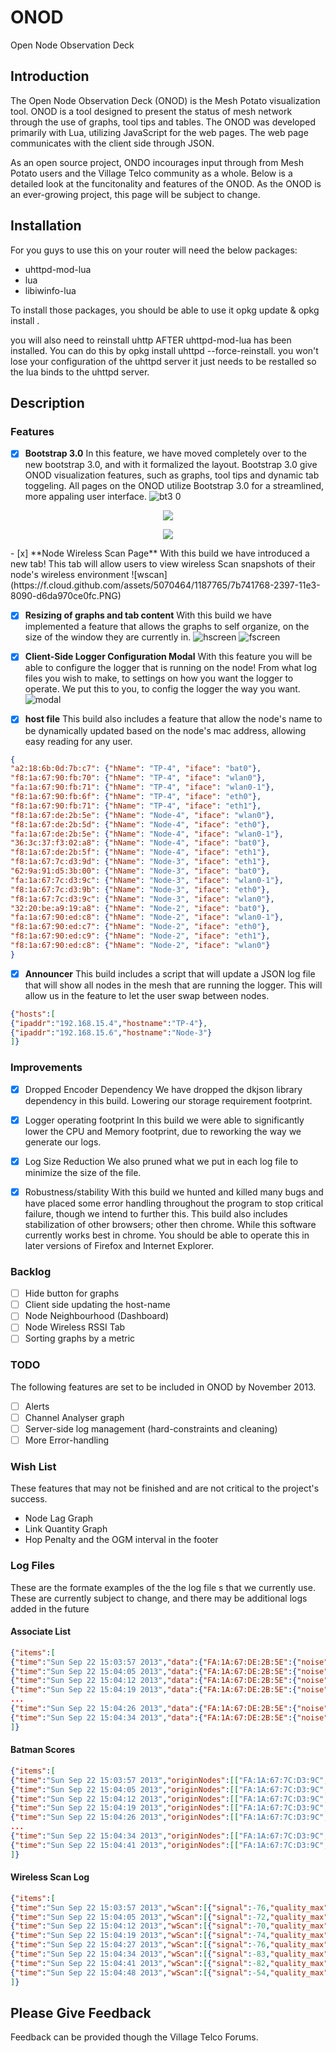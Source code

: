 ONOD
====

Open Node Observation Deck

## Introduction

The Open Node Observation Deck (ONOD) is the Mesh Potato visualization tool. ONOD is a tool designed to present the status of mesh network through the use of graphs, tool tips and tables. The ONOD was developed primarily with Lua, utilizing JavaScript for the web pages. The web page communicates with the client side through JSON.

As an open source project, ONDO incourages input through from Mesh Potato users and the Village Telco community as a whole. Below is a detailed look at the funcitonality and features of the ONOD. As the ONOD is an ever-growing project, this page will be subject to change.

## Installation 
For you guys to use this on your router will need the below packages: 

* uhttpd-mod-lua
* lua
* libiwinfo-lua

To install those packages, you should be able to use it opkg update & opkg install <required-package>.

you will also need to reinstall uhttp AFTER uhttpd-mod-lua has been installed. 
You can do this by opkg install uhttpd --force-reinstall. you won't lose your configuration of the uhttpd server
it just needs to be restalled so the lua binds to the uhttpd server. 

## Description

### Features
 
- [x] **Bootstrap 3.0**
In this feature, we have moved completely over to the new bootstrap 3.0, and with it formalized the layout. Bootstrap 3.0 give ONOD visualization features, such as graphs, tool tips and dynamic tab toggeling. All pages on the ONOD utilize Bootstrap 3.0 for a streamlined, more appaling user interface.
![bt3 0](https://f.cloud.github.com/assets/5070464/1187716/89906304-2394-11e3-8d4b-41dca1158303.PNG)
<p align="center">
 <img src="https://f.cloud.github.com/assets/5070464/1187771/1c402308-2398-11e3-9c60-0fb8233c8392.PNG"/>
</p>
<p align="center">
 <img src="https://f.cloud.github.com/assets/5070464/1276264/a35dab2c-2e50-11e3-8364-ff8a87caca72.PNG"/>
</p>
- [x] **Node Wireless Scan Page**
With this build we have introduced a new tab! This tab will allow users to view wireless Scan snapshots of their node's wireless environment
![wscan](https://f.cloud.github.com/assets/5070464/1187765/7b741768-2397-11e3-8090-d6da970ce0fc.PNG)

- [x] **Resizing of graphs and tab content**
With this build we have implemented a feature that allows the graphs to self organize, on the size of the window they are currently in.
![hscreen](https://f.cloud.github.com/assets/5070464/1187770/f7d88c80-2397-11e3-8a19-78a43711d5ab.PNG)
![fscreen](https://f.cloud.github.com/assets/5070464/1187758/4b87624e-2397-11e3-9236-93120b6dafe0.PNG)

- [x] **Client-Side Logger Configuration Modal**
With this feature you will be able to configure the logger that is running on the node! From what log files you wish to make, to settings on how you want the logger to operate. We put this to you, to config the logger the way you want.
![modal](https://f.cloud.github.com/assets/5070464/1187741/0b8b7866-2396-11e3-9afc-1fa3ea72ffee.PNG)

- [x] **host file**
This build also includes a feature that allow the node's name to be dynamically updated based on the node's mac address, allowing easy reading for any user. 
```JSON
{
"a2:18:6b:0d:7b:c7": {"hName": "TP-4", "iface": "bat0"},
"f8:1a:67:90:fb:70": {"hName": "TP-4", "iface": "wlan0"},
"fa:1a:67:90:fb:71": {"hName": "TP-4", "iface": "wlan0-1"},
"f8:1a:67:90:fb:6f": {"hName": "TP-4", "iface": "eth0"},
"f8:1a:67:90:fb:71": {"hName": "TP-4", "iface": "eth1"},
"f8:1a:67:de:2b:5e": {"hName": "Node-4", "iface": "wlan0"},
"f8:1a:67:de:2b:5d": {"hName": "Node-4", "iface": "eth0"},
"fa:1a:67:de:2b:5e": {"hName": "Node-4", "iface": "wlan0-1"},
"36:3c:37:f3:02:a8": {"hName": "Node-4", "iface": "bat0"},
"f8:1a:67:de:2b:5f": {"hName": "Node-4", "iface": "eth1"},
"f8:1a:67:7c:d3:9d": {"hName": "Node-3", "iface": "eth1"},
"62:9a:91:d5:3b:00": {"hName": "Node-3", "iface": "bat0"},
"fa:1a:67:7c:d3:9c": {"hName": "Node-3", "iface": "wlan0-1"},
"f8:1a:67:7c:d3:9b": {"hName": "Node-3", "iface": "eth0"},
"f8:1a:67:7c:d3:9c": {"hName": "Node-3", "iface": "wlan0"},
"32:20:be:a9:19:a8": {"hName": "Node-2", "iface": "bat0"},
"fa:1a:67:90:ed:c8": {"hName": "Node-2", "iface": "wlan0-1"},
"f8:1a:67:90:ed:c7": {"hName": "Node-2", "iface": "eth0"},
"f8:1a:67:90:ed:c9": {"hName": "Node-2", "iface": "eth1"},
"f8:1a:67:90:ed:c8": {"hName": "Node-2", "iface": "wlan0"}
}
```
- [x] **Announcer**
This build includes a script that will update a JSON log file that will show all nodes in the mesh that are running the logger. This will allow us in the feature to let the user swap between nodes. 
```JSON
{"hosts":[
{"ipaddr":"192.168.15.4","hostname":"TP-4"},
{"ipaddr":"192.168.15.6","hostname":"Node-3"}
]}
```
### Improvements 

- [x] Dropped Encoder Dependency
We have dropped the dkjson library dependency in this build. Lowering our storage requirement footprint.

- [x] Logger operating footprint 
In this build we were able to significantly lower the CPU and Memory footprint, due to reworking the way we generate our logs.

- [x] Log Size Reduction
We also pruned what we put in each log file to minimize the size of the file. 

- [x] Robustness/stability
With this build we hunted and killed many bugs and have placed some error handling throughout the program to stop critical failure, though we intend to further this. This build also includes stabilization of other browsers; other then chrome. While this software currently works best in chrome. You should be able to operate this in later versions of Firefox and Internet Explorer.

### Backlog

- [ ] Hide button for graphs 
- [ ] Client side updating the host-name
- [ ] Node Neighbourhood (Dashboard)
- [ ] Node Wireless RSSI Tab 
- [ ] Sorting graphs by a metric 

### TODO 
The following features are set to be included in ONOD by November 2013.

- [ ] Alerts 
- [ ] Channel Analyser graph 
- [ ] Server-side log management (hard-constraints and cleaning)
- [ ] More Error-handling

### Wish List
These features that may not be finished and are not critical to the project's success.

* Node Lag Graph
* Link Quantity Graph
* Hop Penalty and the OGM interval in the footer 

### Log Files
These are the formate examples of the the log file s that we currently use. These are currently subject to change, and there may be additional logs added in the future

#### Associate List
```JSON
{"items":[
{"time":"Sun Sep 22 15:03:57 2013","data":{"FA:1A:67:DE:2B:5E":{"noise":-95,"signal":-7},"FA:1A:67:7C:D3:9C":{"noise":-95,"signal":-13},"FA:1A:67:90:FB:71":{"noise":-95,"signal":-82}}},
{"time":"Sun Sep 22 15:04:05 2013","data":{"FA:1A:67:DE:2B:5E":{"noise":-95,"signal":-11},"FA:1A:67:7C:D3:9C":{"noise":-95,"signal":-16},"FA:1A:67:90:FB:71":{"noise":-95,"signal":-82}}},
{"time":"Sun Sep 22 15:04:12 2013","data":{"FA:1A:67:DE:2B:5E":{"noise":-95,"signal":-13},"FA:1A:67:7C:D3:9C":{"noise":-95,"signal":-16},"FA:1A:67:90:FB:71":{"noise":-95,"signal":-83}}},
{"time":"Sun Sep 22 15:04:19 2013","data":{"FA:1A:67:DE:2B:5E":{"noise":-95,"signal":-8},"FA:1A:67:7C:D3:9C":{"noise":-95,"signal":-15},"FA:1A:67:90:FB:71":{"noise":-95,"signal":-85}}},
...
{"time":"Sun Sep 22 15:04:26 2013","data":{"FA:1A:67:DE:2B:5E":{"noise":-95,"signal":-8},"FA:1A:67:7C:D3:9C":{"noise":-95,"signal":-13},"FA:1A:67:90:FB:71":{"noise":-95,"signal":-83}}},
{"time":"Sun Sep 22 15:04:34 2013","data":{"FA:1A:67:DE:2B:5E":{"noise":-95,"signal":-11},"FA:1A:67:7C:D3:9C":{"noise":-95,"signal":-15},"FA:1A:67:90:FB:71":{"noise":-95,"signal":-83}}}
]}
```

#### Batman Scores
```JSON
{"items":[
{"time":"Sun Sep 22 15:03:57 2013","originNodes":[["FA:1A:67:7C:D3:9C",0.860,255],["FA:1A:67:DE:2B:5E",0.730,254],["FA:1A:67:90:FB:71",0.450,212]]},
{"time":"Sun Sep 22 15:04:05 2013","originNodes":[["FA:1A:67:7C:D3:9C",0.200,255],["FA:1A:67:DE:2B:5E",0.050,254],["FA:1A:67:90:FB:71",0.810,215]]},
{"time":"Sun Sep 22 15:04:12 2013","originNodes":[["FA:1A:67:7C:D3:9C",0.380,255],["FA:1A:67:DE:2B:5E",0.140,255],["FA:1A:67:90:FB:71",0.120,242]]},
{"time":"Sun Sep 22 15:04:19 2013","originNodes":[["FA:1A:67:7C:D3:9C",0.610,255],["FA:1A:67:DE:2B:5E",0.400,255],["FA:1A:67:90:FB:71",0.480,250]]},
{"time":"Sun Sep 22 15:04:26 2013","originNodes":[["FA:1A:67:7C:D3:9C",0.820,255],["FA:1A:67:DE:2B:5E",0.580,255],["FA:1A:67:90:FB:71",0.820,248]]},
...
{"time":"Sun Sep 22 15:04:34 2013","originNodes":[["FA:1A:67:7C:D3:9C",0.100,255],["FA:1A:67:DE:2B:5E",0.840,255],["FA:1A:67:90:FB:71",0.220,251]]},
{"time":"Sun Sep 22 15:04:41 2013","originNodes":[["FA:1A:67:7C:D3:9C",0.390,255],["FA:1A:67:DE:2B:5E",0.240,255],["FA:1A:67:90:FB:71",1.510,251]]}
]}
```

#### Wireless Scan Log 
```JSON
{"items":[
{"time":"Sun Sep 22 15:03:57 2013","wScan":[{"signal":-76,"quality_max":70,"ssid":"vt-mesh","encryption":"None","channel":1,"bssid":"02:CA:FF:EE:BA:BE","mode":"Ad-Hoc","quality":34},{"signal":-77,"quality_max":70,"ssid":"VT-SECN-AP","encryption":"WPA PSK (TKIP)","channel":1,"bssid":"F8:1A:67:DE:2B:5E","mode":"Master","quality":33},{"signal":-85,"quality_max":70,"ssid":"VT-SECN-AP","encryption":"WPA PSK (TKIP)","channel":1,"bssid":"F8:1A:67:7C:D3:9C","mode":"Master","quality":25},{"signal":-84,"quality_max":70,"ssid":"VT-SECN-AP","encryption":"WPA PSK (TKIP)","channel":1,"bssid":"F8:1A:67:90:FB:70","mode":"Master","quality":26},{"signal":-56,"quality_max":70,"ssid":"HomeNet","encryption":"WPA2 PSK (CCMP)","channel":6,"bssid":"D4:A0:2A:31:12:AA","mode":"Master","quality":54},{"signal":-89,"quality_max":70,"ssid":"ComedyCentral","encryption":"WPA2 PSK (CCMP)","channel":1,"bssid":"44:D8:84:69:B6:8D","mode":"Master","quality":21}]},
{"time":"Sun Sep 22 15:04:05 2013","wScan":[{"signal":-72,"quality_max":70,"ssid":"vt-mesh","encryption":"None","channel":1,"bssid":"02:CA:FF:EE:BA:BE","mode":"Ad-Hoc","quality":38},{"signal":-83,"quality_max":70,"ssid":"VT-SECN-AP","encryption":"WPA PSK (TKIP)","channel":1,"bssid":"F8:1A:67:DE:2B:5E","mode":"Master","quality":27},{"signal":-81,"quality_max":70,"ssid":"VT-SECN-AP","encryption":"WPA PSK (TKIP)","channel":1,"bssid":"F8:1A:67:7C:D3:9C","mode":"Master","quality":29},{"signal":-82,"quality_max":70,"ssid":"VT-SECN-AP","encryption":"WPA PSK (TKIP)","channel":1,"bssid":"F8:1A:67:90:FB:70","mode":"Master","quality":28},{"signal":-55,"quality_max":70,"ssid":"HomeNet","encryption":"WPA2 PSK (CCMP)","channel":6,"bssid":"D4:A0:2A:31:12:AA","mode":"Master","quality":55},{"signal":-88,"quality_max":70,"ssid":"ComedyCentral","encryption":"WPA2 PSK (CCMP)","channel":1,"bssid":"44:D8:84:69:B6:8D","mode":"Master","quality":22}]},
{"time":"Sun Sep 22 15:04:12 2013","wScan":[{"signal":-70,"quality_max":70,"ssid":"vt-mesh","encryption":"None","channel":1,"bssid":"02:CA:FF:EE:BA:BE","mode":"Ad-Hoc","quality":40},{"signal":-62,"quality_max":70,"ssid":"VT-SECN-AP","encryption":"WPA PSK (TKIP)","channel":1,"bssid":"F8:1A:67:DE:2B:5E","mode":"Master","quality":48},{"signal":-84,"quality_max":70,"ssid":"VT-SECN-AP","encryption":"WPA PSK (TKIP)","channel":1,"bssid":"F8:1A:67:7C:D3:9C","mode":"Master","quality":26},{"signal":-85,"quality_max":70,"ssid":"VT-SECN-AP","encryption":"WPA PSK (TKIP)","channel":1,"bssid":"F8:1A:67:90:FB:70","mode":"Master","quality":25},{"signal":-55,"quality_max":70,"ssid":"HomeNet","encryption":"WPA2 PSK (CCMP)","channel":6,"bssid":"D4:A0:2A:31:12:AA","mode":"Master","quality":55},{"signal":-88,"quality_max":70,"ssid":"ComedyCentral","encryption":"WPA2 PSK (CCMP)","channel":1,"bssid":"44:D8:84:69:B6:8D","mode":"Master","quality":22}]},
{"time":"Sun Sep 22 15:04:19 2013","wScan":[{"signal":-74,"quality_max":70,"ssid":"vt-mesh","encryption":"None","channel":1,"bssid":"02:CA:FF:EE:BA:BE","mode":"Ad-Hoc","quality":36},{"signal":-76,"quality_max":70,"ssid":"VT-SECN-AP","encryption":"WPA PSK (TKIP)","channel":1,"bssid":"F8:1A:67:DE:2B:5E","mode":"Master","quality":34},{"signal":-70,"quality_max":70,"ssid":"VT-SECN-AP","encryption":"WPA PSK (TKIP)","channel":1,"bssid":"F8:1A:67:7C:D3:9C","mode":"Master","quality":40},{"signal":-83,"quality_max":70,"ssid":"VT-SECN-AP","encryption":"WPA PSK (TKIP)","channel":1,"bssid":"F8:1A:67:90:FB:70","mode":"Master","quality":27},{"signal":-58,"quality_max":70,"ssid":"HomeNet","encryption":"WPA2 PSK (CCMP)","channel":6,"bssid":"D4:A0:2A:31:12:AA","mode":"Master","quality":52},{"signal":-88,"quality_max":70,"ssid":"ComedyCentral","encryption":"WPA2 PSK (CCMP)","channel":1,"bssid":"44:D8:84:69:B6:8D","mode":"Master","quality":22}]},
{"time":"Sun Sep 22 15:04:27 2013","wScan":[{"signal":-76,"quality_max":70,"ssid":"vt-mesh","encryption":"None","channel":1,"bssid":"02:CA:FF:EE:BA:BE","mode":"Ad-Hoc","quality":34},{"signal":-75,"quality_max":70,"ssid":"VT-SECN-AP","encryption":"WPA PSK (TKIP)","channel":1,"bssid":"F8:1A:67:DE:2B:5E","mode":"Master","quality":35},{"signal":-85,"quality_max":70,"ssid":"VT-SECN-AP","encryption":"WPA PSK (TKIP)","channel":1,"bssid":"F8:1A:67:7C:D3:9C","mode":"Master","quality":25},{"signal":-82,"quality_max":70,"ssid":"VT-SECN-AP","encryption":"WPA PSK (TKIP)","channel":1,"bssid":"F8:1A:67:90:FB:70","mode":"Master","quality":28},{"signal":-58,"quality_max":70,"ssid":"HomeNet","encryption":"WPA2 PSK (CCMP)","channel":6,"bssid":"D4:A0:2A:31:12:AA","mode":"Master","quality":52},{"signal":-89,"quality_max":70,"ssid":"ComedyCentral","encryption":"WPA2 PSK (CCMP)","channel":1,"bssid":"44:D8:84:69:B6:8D","mode":"Master","quality":21}]},
{"time":"Sun Sep 22 15:04:34 2013","wScan":[{"signal":-83,"quality_max":70,"ssid":"vt-mesh","encryption":"None","channel":1,"bssid":"02:CA:FF:EE:BA:BE","mode":"Ad-Hoc","quality":27},{"signal":-74,"quality_max":70,"ssid":"VT-SECN-AP","encryption":"WPA PSK (TKIP)","channel":1,"bssid":"F8:1A:67:DE:2B:5E","mode":"Master","quality":36},{"signal":-66,"quality_max":70,"ssid":"VT-SECN-AP","encryption":"WPA PSK (TKIP)","channel":1,"bssid":"F8:1A:67:7C:D3:9C","mode":"Master","quality":44},{"signal":-82,"quality_max":70,"ssid":"VT-SECN-AP","encryption":"WPA PSK (TKIP)","channel":1,"bssid":"F8:1A:67:90:FB:70","mode":"Master","quality":28},{"signal":-52,"quality_max":70,"ssid":"HomeNet","encryption":"WPA2 PSK (CCMP)","channel":6,"bssid":"D4:A0:2A:31:12:AA","mode":"Master","quality":58},{"signal":-89,"quality_max":70,"ssid":"ComedyCentral","encryption":"WPA2 PSK (CCMP)","channel":1,"bssid":"44:D8:84:69:B6:8D","mode":"Master","quality":21},{"signal":-88,"quality_max":70,"ssid":"NETGEAR99","encryption":"WPA2 PSK (CCMP)","channel":6,"bssid":"00:8E:F2:8F:95:EA","mode":"Master","quality":22}]},
{"time":"Sun Sep 22 15:04:41 2013","wScan":[{"signal":-82,"quality_max":70,"ssid":"vt-mesh","encryption":"None","channel":1,"bssid":"02:CA:FF:EE:BA:BE","mode":"Ad-Hoc","quality":28},{"signal":-11,"quality_max":70,"ssid":"VT-SECN-AP","encryption":"WPA PSK (TKIP)","channel":1,"bssid":"F8:1A:67:DE:2B:5E","mode":"Master","quality":70},{"signal":-72,"quality_max":70,"ssid":"VT-SECN-AP","encryption":"WPA PSK (TKIP)","channel":1,"bssid":"F8:1A:67:7C:D3:9C","mode":"Master","quality":38},{"signal":-83,"quality_max":70,"ssid":"VT-SECN-AP","encryption":"WPA PSK (TKIP)","channel":1,"bssid":"F8:1A:67:90:FB:70","mode":"Master","quality":27},{"signal":-55,"quality_max":70,"ssid":"HomeNet","encryption":"WPA2 PSK (CCMP)","channel":6,"bssid":"D4:A0:2A:31:12:AA","mode":"Master","quality":55},{"signal":-89,"quality_max":70,"ssid":"ComedyCentral","encryption":"WPA2 PSK (CCMP)","channel":1,"bssid":"44:D8:84:69:B6:8D","mode":"Master","quality":21},{"signal":-86,"quality_max":70,"ssid":"NETGEAR99","encryption":"WPA2 PSK (CCMP)","channel":6,"bssid":"00:8E:F2:8F:95:EA","mode":"Master","quality":24}]},
{"time":"Sun Sep 22 15:04:48 2013","wScan":[{"signal":-54,"quality_max":70,"ssid":"vt-mesh","encryption":"None","channel":1,"bssid":"02:CA:FF:EE:BA:BE","mode":"Ad-Hoc","quality":56},{"signal":-72,"quality_max":70,"ssid":"VT-SECN-AP","encryption":"WPA PSK (TKIP)","channel":1,"bssid":"F8:1A:67:DE:2B:5E","mode":"Master","quality":38},{"signal":-14,"quality_max":70,"ssid":"VT-SECN-AP","encryption":"WPA PSK (TKIP)","channel":1,"bssid":"F8:1A:67:7C:D3:9C","mode":"Master","quality":70},{"signal":-84,"quality_max":70,"ssid":"VT-SECN-AP","encryption":"WPA PSK (TKIP)","channel":1,"bssid":"F8:1A:67:90:FB:70","mode":"Master","quality":26},{"signal":-58,"quality_max":70,"ssid":"HomeNet","encryption":"WPA2 PSK (CCMP)","channel":6,"bssid":"D4:A0:2A:31:12:AA","mode":"Master","quality":52},{"signal":-88,"quality_max":70,"ssid":"ComedyCentral","encryption":"WPA2 PSK (CCMP)","channel":1,"bssid":"44:D8:84:69:B6:8D","mode":"Master","quality":22},{"signal":-86,"quality_max":70,"ssid":"NETGEAR99","encryption":"WPA2 PSK (CCMP)","channel":6,"bssid":"00:8E:F2:8F:95:EA","mode":"Master","quality":24}]}
]}
```

## Please Give Feedback

Feedback can be provided though the Village Telco Forums.
